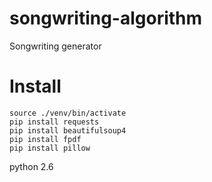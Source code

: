 # songwriting-algorithm
Songwriting generator

# Install 

```console
source ./venv/bin/activate
pip install requests
pip install beautifulsoup4
pip install fpdf
pip install pillow
```

python 2.6